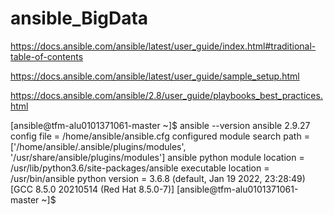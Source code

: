 # ansible_BigData

https://docs.ansible.com/ansible/latest/user_guide/index.html#traditional-table-of-contents

https://docs.ansible.com/ansible/latest/user_guide/sample_setup.html

https://docs.ansible.com/ansible/2.8/user_guide/playbooks_best_practices.html

[ansible@tfm-alu0101371061-master ~]$ ansible --version
ansible 2.9.27
  config file = /home/ansible/ansible.cfg
  configured module search path = ['/home/ansible/.ansible/plugins/modules', '/usr/share/ansible/plugins/modules']
  ansible python module location = /usr/lib/python3.6/site-packages/ansible
  executable location = /usr/bin/ansible
  python version = 3.6.8 (default, Jan 19 2022, 23:28:49) [GCC 8.5.0 20210514 (Red Hat 8.5.0-7)]
[ansible@tfm-alu0101371061-master ~]$ 

